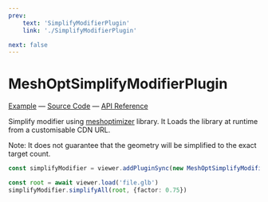 ```yaml
---
prev: 
    text: 'SimplifyModifierPlugin'
    link: './SimplifyModifierPlugin'

next: false
---
```


# MeshOptSimplifyModifierPlugin

[Example](https://threepipe.org/examples/#meshopt-simplify-modifier-plugin/) &mdash;
[Source Code](https://github.com/repalash/threepipe/blob/master/src/plugins/extras/MeshOptSimplifyModifierPlugin.ts) &mdash;
[API Reference](https://threepipe.org/docs/classes/MeshOptSimplifyModifierPlugin.html)

Simplify modifier using [meshoptimizer](https://github.com/zeux/meshoptimizer) library. It Loads the library at runtime from a customisable CDN URL.

Note: It does not guarantee that the geometry will be simplified to the exact target count.

```typescript
const simplifyModifier = viewer.addPluginSync(new MeshOptSimplifyModifierPlugin())

const root = await viewer.load('file.glb')
simplifyModifier.simplifyAll(root, {factor: 0.75})
```
